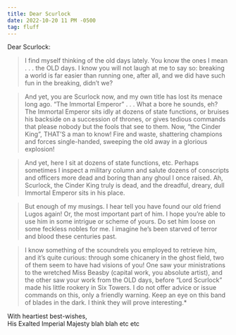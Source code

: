 ```yaml
---
title: Dear Scurlock
date: 2022-10-20 11 PM -0500
tag: fluff
---
```


Dear Scurlock:

> I find myself thinking of the old days lately. You know the ones I mean . . . the OLD days. I know you will not laugh at me to say so: breaking a world is far easier than running one, after all, and we did have such fun in the breaking, didn’t we?

> And yet, you are Scurlock now, and my own title has lost its menace long ago. “The Immortal Emperor” . . . What a bore he sounds, eh? The Immortal Emperor sits idly at dozens of state functions, or bruises his backside on a succession of thrones, or gives tedious commands that please nobody but the fools that see to them. Now, “the Cinder King”, THAT’S a man to know! Fire and waste, shattering champions and forces single-handed, sweeping the old away in a glorious explosion!

> And yet, here I sit at dozens of state functions, etc. Perhaps sometimes I inspect a military column and salute dozens of conscripts and officers more dead and boring than any ghoul I once raised. Ah, Scurlock, the Cinder King truly is dead, and the dreadful, dreary, dull Immortal Emperor sits in his place.

> But enough of my musings. I hear tell you have found our old friend Lugos again! Or, the most important part of him. I hope you’re able to use him in some intrigue or scheme of yours. Do set him loose on some feckless nobles for me. I imagine he’s been starved of terror and blood these centuries past.

> I know something of the scoundrels you employed to retrieve him, and it’s quite curious: through some chicanery in the ghost field, two of them seem to have had visions of you! One saw your ministrations to the wretched Miss Beasby (capital work, you absolute artist), and the other saw your work from the OLD days, before “Lord Scurlock” made his little rookery in Six Towers. I do not offer advice or issue commands on this, only a friendly warning. Keep an eye on this band of blades in the dark. I think they will prove interesting.*

With heartiest best-wishes,   
His Exalted Imperial Majesty blah blah etc etc